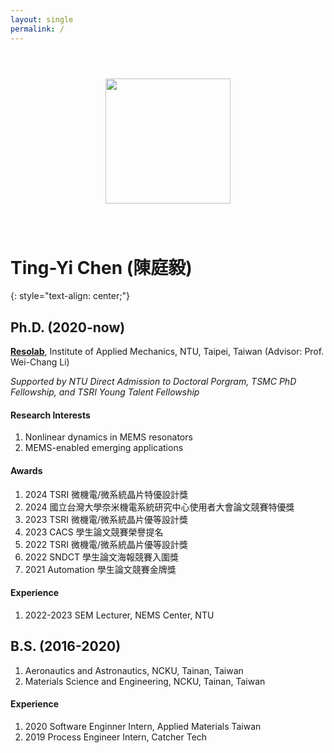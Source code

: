 ```yaml
---
layout: single
permalink: /
---
```


<center><img src="https://i.imgur.com/gVcnSDg.png" style="margin: 3em;" width="200"></center>

# Ting-Yi Chen (陳庭毅)
{: style="text-align: center;"}
## Ph.D. (2020-now)
[**Resolab**](http://ntureso.com/), Institute of Applied Mechanics, NTU, Taipei, Taiwan (Advisor: Prof. Wei-Chang Li)

*Supported by NTU Direct Admission to Doctoral Porgram, TSMC PhD Fellowship, and TSRI Young Talent Fellowship*

#### Research Interests
1. Nonlinear dynamics in MEMS resonators
2. MEMS-enabled emerging applications

#### Awards
1. 2024 TSRI 微機電/微系統晶片特優設計獎
2. 2024 國立台灣大學奈米機電系統研究中心使用者大會論文競賽特優獎
2. 2023 TSRI 微機電/微系統晶片優等設計獎
3. 2023 CACS 學生論文競賽榮譽提名
4. 2022 TSRI 微機電/微系統晶片優等設計獎
5. 2022 SNDCT 學生論文海報競賽入圍獎
6. 2021 Automation 學生論文競賽金牌獎

#### Experience
1. 2022-2023 SEM Lecturer, NEMS Center, NTU

## B.S. (2016-2020)
1. Aeronautics and Astronautics, NCKU, Tainan, Taiwan 
2. Materials Science and Engineering, NCKU, Tainan, Taiwan

#### Experience
1. 2020 Software Enginner Intern, Applied Materials Taiwan
2. 2019 Process Engineer Intern, Catcher Tech